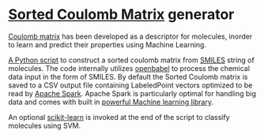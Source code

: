 # [Sorted Coulomb Matrix](https://papers.nips.cc/paper/4830-learning-invariant-representations-of-molecules-for-atomization-energy-prediction.pdf) generator
[Coulomb matrix](http://journals.aps.org/prl/abstract/10.1103/PhysRevLett.108.058301) has been developed as a descriptor for molecules, inorder to learn and predict their properties using Machine Learning. 

[A Python script](https://github.com/pythonpanda/coulomb_matrix/blob/coulomb-matrix-generator/smiles_to_sparkcsv_convertor_V1.py) to construct a sorted coulomb matrix  from [SMILES](https://en.wikipedia.org/wiki/Simplified_molecular-input_line-entry_system) string  of molecules. The code internally utilizes [openbabel](http://openbabel.org/wiki/Main_Page) to process the chemical data input in the form of SMILES. By default the Sorted Coulomb matrix is saved to a CSV output file containing LabeledPoint vectors optimized to be read by [Apache Spark](http://spark.apache.org/). Apache Spark is particularly optimal for handling big data and comes with built in [powerful Machine learning library](http://spark.apache.org/mllib/). 

An optional [scikit-learn](http://scikit-learn.org/stable/) is invoked at the end of the script to classify molecules using SVM.



